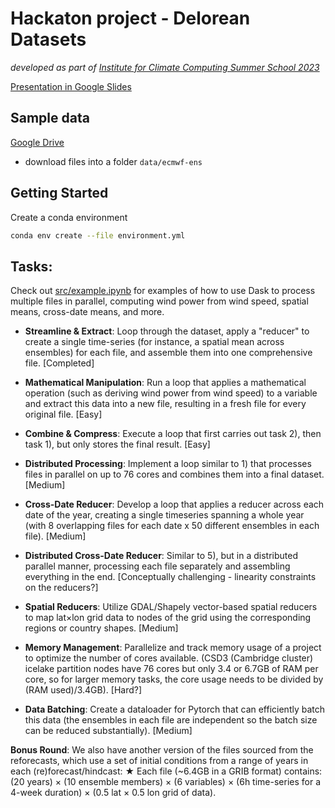# Hackaton project - Delorean Datasets
_developed as part of [Institute for Climate Computing Summer School 2023](https://iccs.cam.ac.uk/events/iccs-summer-school-2023)_

[Presentation in Google Slides](https://docs.google.com/presentation/d/1mpfY3Bmu7nKKs3hsE7gQqjQxMAWsZ8AWS16ghgJVVuQ/edit#slide=id.p)


## Sample data
[Google Drive](https://drive.google.com/drive/folders/13QCIuZa73SeQWAc_oKJce5ulLTMSxg0l?usp=drive_link)
- download files into a folder `data/ecmwf-ens`

## Getting Started

Create a conda environment

```bash
conda env create --file environment.yml 
```

## Tasks:

Check out [src/example.ipynb](src/example.ipynb) for examples of how to use Dask to process multiple files in parallel, computing wind power from wind speed, spatial means, cross-date means, and more.

- **Streamline & Extract**: Loop through the dataset, apply a "reducer" to create a single time-series (for instance, a spatial mean across ensembles) for each file, and assemble them into one comprehensive file. [Completed]

- **Mathematical Manipulation**: Run a loop that applies a mathematical operation (such as deriving wind power from wind speed) to a variable and extract this data into a new file, resulting in a fresh file for every original file. [Easy]

- **Combine & Compress**: Execute a loop that first carries out task 2), then task 1), but only stores the final result. [Easy]

- **Distributed Processing**: Implement a loop similar to 1) that processes files in parallel on up to 76 cores and combines them into a final dataset. [Medium]

- **Cross-Date Reducer**: Develop a loop that applies a reducer across each date of the year, creating a single timeseries spanning a whole year (with 8 overlapping files for each date x 50 different ensembles in each file). [Medium]

- **Distributed Cross-Date Reducer**: Similar to 5), but in a distributed parallel manner, processing each file separately and assembling everything in the end. [Conceptually challenging - linearity constraints on the reducers?]

- **Spatial Reducers**: Utilize GDAL/Shapely vector-based spatial reducers to map lat×lon grid data to nodes of the grid using the corresponding regions or country shapes. [Medium]

- **Memory Management**: Parallelize and track memory usage of a project to optimize the number of cores available. (CSD3 (Cambridge cluster) icelake partition nodes have 76 cores but only 3.4 or 6.7GB of RAM per core, so for larger memory tasks, the core usage needs to be divided by (RAM used)/3.4GB). [Hard?]

- **Data Batching**: Create a dataloader for Pytorch that can efficiently batch this data (the ensembles in each file are independent so the batch size can be reduced substantially). [Medium]

**Bonus Round**:
We also have another version of the files sourced from the reforecasts, which use a set of initial conditions from a range of years in each (re)forecast/hindcast:
★ Each file (~6.4GB in a GRIB format) contains:
(20 years) × (10 ensemble members) × (6 variables) × (6h time-series for a 4-week duration) × (0.5 lat × 0.5 lon grid of data).

